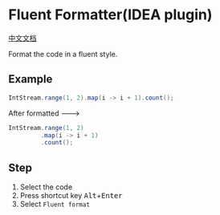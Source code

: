 # Fluent Formatter(IDEA plugin)

<a href="README-CH.md">中文文档</a>

Format the code in a fluent style.

## Example

```java
IntStream.range(1, 2).map(i -> i + 1).count(); 
```

After formatted --->

```java
IntStream.range(1, 2)
         .map(i -> i + 1)
         .count();
```

## Step

1. Select the code
2. Press shortcut key <kbd>Alt</kbd>+<kbd>Enter</kbd>
3. Select `Fluent format`
